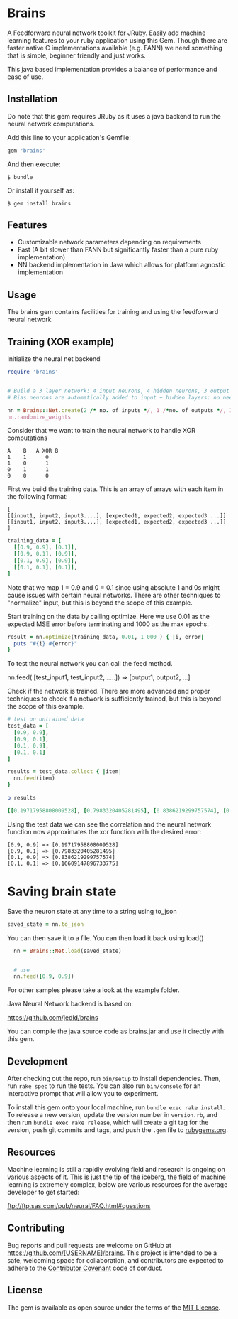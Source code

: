 # Brains

A Feedforward neural network toolkit for JRuby. Easily add machine learning features
to your ruby application using this Gem. Though there are faster native C implementations
available (e.g. FANN) we need something that is simple, beginner friendly and just works.

This java based implementation provides a balance of performance and ease of use.

## Installation

Do note that this gem requires JRuby as it uses a java backend to run the neural network
computations.

Add this line to your application's Gemfile:

```ruby
gem 'brains'
```

And then execute:

    $ bundle

Or install it yourself as:

    $ gem install brains

## Features

* Customizable network parameters depending on requirements
* Fast (A bit slower than FANN but significantly faster than a pure ruby implementation)
* NN backend implementation in Java which allows for platform agnostic implementation

## Usage

The brains gem contains facilities for training and using the feedforward neural network

Training (XOR example)
--------

Initialize the neural net backend

```ruby
require 'brains'


# Build a 3 layer network: 4 input neurons, 4 hidden neurons, 3 output neurons
# Bias neurons are automatically added to input + hidden layers; no need to specify these

nn = Brains::Net.create(2 /* no. of inputs */, 1 /*no. of outputs */, 1 /*hidden layer*/, { neurons_per_layer: 4 })
nn.randomize_weights
```

Consider that we want to train the neural network to handle XOR computations

```
A    B   A XOR B
1    1      0
1    0      1
0    1      1
0    0      0
```

First we build the training data. This is an array of arrays with each item
in the following format:

```
[
[[input1, input2, input3....], [expected1, expected2, expected3 ...]]
[[input1, input2, input3....], [expected1, expected2, expected3 ...]]
]
```

```ruby
training_data = [
  [[0.9, 0.9], [0.1]],
  [[0.9, 0.1], [0.9]],
  [[0.1, 0.9], [0.9]],
  [[0.1, 0.1], [0.1]],
]
```
Note that we map 1 = 0.9 and 0 = 0.1 since using absolute 1 and 0s might cause
issues with certain neural networks. There are other techniques to "normalize"
input, but this is beyond the scope of this example.

Start training on the data by calling optimize. Here we use 0.01 as the expected
MSE error before terminating and 1000 as the max epochs.

```ruby
result = nn.optimize(training_data, 0.01, 1_000 ) { |i, error|
  puts "#{i} #{error}"
}
```

To test the neural network you can call the feed method.

nn.feed( [test_input1, test_input2, .....]) => [output1, output2, ...]

Check if the network is trained. There are more advanced and proper techniques to check if
a network is sufficiently trained, but this is beyond the scope of this example.

```ruby
# test on untrained data
test_data = [
  [0.9, 0.9],
  [0.9, 0.1],
  [0.1, 0.9],
  [0.1, 0.1]
]

results = test_data.collect { |item|
  nn.feed(item)
}

p results

[[0.19717958808009528], [0.7983320405281495], [0.8386219299757574], [0.16609147896733775]]
```

Using the test data we can see the correlation and the neural network function now approximates
the xor function with the desired error:

```
[0.9, 0.9] => [0.19717958808009528]
[0.9, 0.1] => [0.7983320405281495]
[0.1, 0.9] => [0.8386219299757574]
[0.1, 0.1] => [0.16609147896733775]
```

Saving brain state
==================

Save the neuron state at any time to a string using to_json

```ruby
saved_state = nn.to_json
```

You can then save it to a file. You can then load it back using load()

```ruby
  nn = Brains::Net.load(saved_state)


  # use
  nn.feed([0.9, 0.9])
```

For other samples please take a look at the example folder.

Java Neural Network backend is based on:

https://github.com/jedld/brains

You can compile the java source code as brains.jar and use it directly with this gem.

## Development

After checking out the repo, run `bin/setup` to install dependencies. Then, run `rake spec` to run the tests. You can also run `bin/console` for an interactive prompt that will allow you to experiment.

To install this gem onto your local machine, run `bundle exec rake install`. To release a new version, update the version number in `version.rb`, and then run `bundle exec rake release`, which will create a git tag for the version, push git commits and tags, and push the `.gem` file to [rubygems.org](https://rubygems.org).

## Resources

Machine learning is still a rapidly evolving field and research is ongoing on various aspects of it. This is just the tip of the iceberg, the field of machine learning is extremely complex, below are various resources for the average developer to get started:

ftp://ftp.sas.com/pub/neural/FAQ.html#questions

## Contributing

Bug reports and pull requests are welcome on GitHub at https://github.com/[USERNAME]/brains. This project is intended to be a safe, welcoming space for collaboration, and contributors are expected to adhere to the [Contributor Covenant](http://contributor-covenant.org) code of conduct.


## License

The gem is available as open source under the terms of the [MIT License](http://opensource.org/licenses/MIT).
